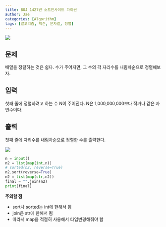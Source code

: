 ```yaml
---
title: BOJ 1427번 소트인사이드 파이썬
author: Jae
categories: [Algorithm]
tags: [알고리즘, 백준, 문자열, 정렬]
---
```


![](https://images.velog.io/images/a87380/post/1a939997-0c9c-4fa8-be95-078d415eadd7/image.png)

## 문제

배열을 정렬하는 것은 쉽다. 수가 주어지면, 그 수의 각 자리수를 내림차순으로 정렬해보자.

## 입력

첫째 줄에 정렬하려고 하는 수 N이 주어진다. N은 1,000,000,000보다 작거나 같은 자연수이다.

## 출력

첫째 줄에 자리수를 내림차순으로 정렬한 수를 출력한다.

![](https://images.velog.io/images/a87380/post/b5d8b115-bbc7-4ea4-8a3f-0d64ae057b72/image.png)

```python
n = input()
n2 = list(map(int,n))
# sorted(n2, reverse=True)
n2.sort(reverse=True)
n2 = list(map(str,n2))
final = "".join(n2)
print(final)
```

**주의할 점**

- sort나 sorted는 int에 한해서 됨
- join은 str에 한해서 됨
- 따라서 map을 적절히 사용해서 타입변경해줘야 함
